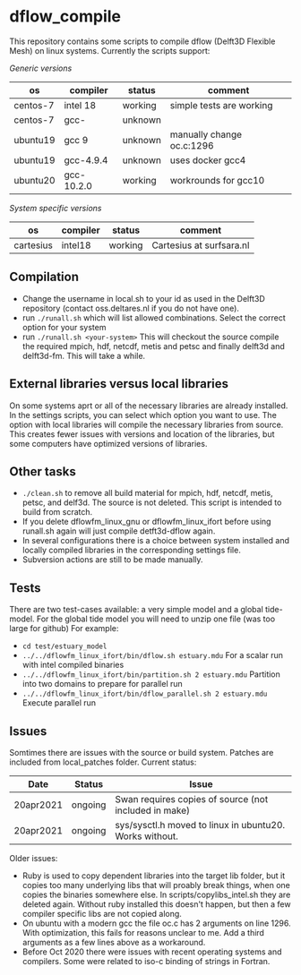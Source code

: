 # dflow_compile

This repository contains some scripts to compile dflow (Delft3D Flexible Mesh) on linux systems.
Currently the scripts support:

*Generic versions*

|os       | compiler    | status      | comment                       |
|---------|-------------|-------------|-------------------------------|
|centos-7 | intel 18    | working     | simple tests are working      |
|centos-7 | gcc-        | unknown     |                               |
|ubuntu19 | gcc 9       | unknown     | manually change oc.c:1296     | 
|ubuntu19 | gcc-4.9.4   | unknown     | uses docker gcc4              | 
|ubuntu20 | gcc-10.2.0  | working     | workrounds for gcc10          | 

*System specific versions*

|os       | compiler    | status      | comment                       |
|---------|-------------|-------------|-------------------------------|
|cartesius| intel18     | working     | Cartesius at surfsara.nl      | 

## Compilation
- Change the username in local.sh to your id as used in the Delft3D repository (contact oss.deltares.nl if you do not have one).
- run `./runall.sh` which will list allowed combinations. Select the correct option for your system 
- run `./runall.sh <your-system>` 
  This will checkout the source compile the required mpich, hdf, netcdf, metis and petsc and finally delft3d and delft3d-fm. This will take a while.

## External libraries versus local libraries
  
On some systems aprt or all of the necessary libraries are already installed. In the settings scripts, you can select which option you want to use. The option with local libraries will compile the necessary libraries from source. This creates fewer issues with versions and location of the libraries, but some computers have optimized versions of libraries.

## Other tasks
- `./clean.sh` to remove all build material for mpich, hdf, netcdf, metis, petsc, and delf3d. The source is not deleted. This script is intended to build from scratch.
- If you delete dflowfm_linux_gnu or dflowfm_linux_ifort before using runall.sh again will just compile detft3d-dflow again.
- In several configurations there is a choice between system installed and locally compiled libraries in the corresponding settings file.
- Subversion actions are still to be made manually.

## Tests
There are two test-cases available: a very simple model and a global tide-model. For the global tide model you will need to unzip one file (was too large for github)
For example:
- `cd test/estuary_model`
- `../../dflowfm_linux_ifort/bin/dflow.sh estuary.mdu` For a scalar run with intel compiled binaries
- `../../dflowfm_linux_ifort/bin/partition.sh 2 estuary.mdu` Partition into two domains to prepare for parallel run
- `../../dflowfm_linux_ifort/bin/dflow_parallel.sh 2 estuary.mdu` Execute parallel run

## Issues

Somtimes there are issues with the source or build system. Patches are
included from local_patches folder. Current status:

|Date     | Status   | Issue                                                     |
|---------|----------|-----------------------------------------------------------|
|20apr2021| ongoing  | Swan requires copies of source (not included in make)     |
|20apr2021| ongoing  | sys/sysctl.h moved to linux in ubuntu20. Works without.   |


Older issues:

- Ruby is used to copy dependent libraries into the target lib folder, but it copies too many underlying libs that will proably break things, when one copies the binaries somewhere else. In scripts/copylibs_intel.sh they are deleted again. Without ruby installed this doesn't happen, but then a few compiler specific libs are not copied along.
- On ubuntu with a modern gcc the file oc.c has 2 arguments on line 1296. With optimization, this fails for reasons unclear to me. Add a third arguments as a few lines above as a workaround.
- Before Oct 2020 there were issues with recent operating systems and compilers. Some were related to iso-c binding of strings in Fortran.

